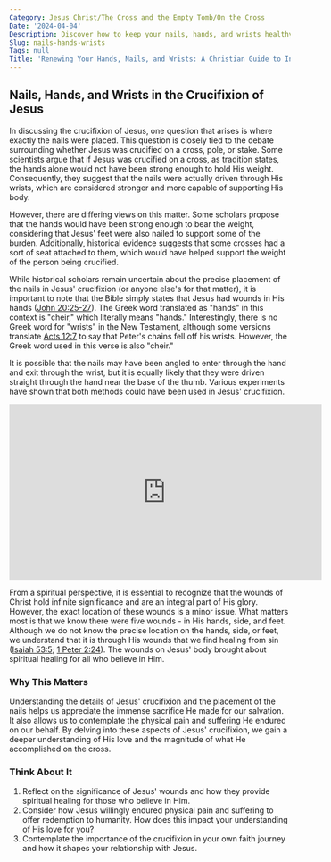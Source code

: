 ```yaml
---
Category: Jesus Christ/The Cross and the Empty Tomb/On the Cross
Date: '2024-04-04'
Description: Discover how to keep your nails, hands, and wrists healthy with expert tips and remedies. Explore care routines and preventive measures.
Slug: nails-hands-wrists
Tags: null
Title: 'Renewing Your Hands, Nails, and Wrists: A Christian Guide to Inner Healing'
---
```


## Nails, Hands, and Wrists in the Crucifixion of Jesus

In discussing the crucifixion of Jesus, one question that arises is where exactly the nails were placed. This question is closely tied to the debate surrounding whether Jesus was crucified on a cross, pole, or stake. Some scientists argue that if Jesus was crucified on a cross, as tradition states, the hands alone would not have been strong enough to hold His weight. Consequently, they suggest that the nails were actually driven through His wrists, which are considered stronger and more capable of supporting His body.

However, there are differing views on this matter. Some scholars propose that the hands would have been strong enough to bear the weight, considering that Jesus' feet were also nailed to support some of the burden. Additionally, historical evidence suggests that some crosses had a sort of seat attached to them, which would have helped support the weight of the person being crucified.

While historical scholars remain uncertain about the precise placement of the nails in Jesus' crucifixion (or anyone else's for that matter), it is important to note that the Bible simply states that Jesus had wounds in His hands ([John 20:25-27](https://www.bibleref.com/John/20/John-20-25.html)). The Greek word translated as "hands" in this context is "cheir," which literally means "hands." Interestingly, there is no Greek word for "wrists" in the New Testament, although some versions translate [Acts 12:7](https://www.bibleref.com/Acts/12/Acts-12-7.html) to say that Peter's chains fell off his wrists. However, the Greek word used in this verse is also "cheir."

It is possible that the nails may have been angled to enter through the hand and exit through the wrist, but it is equally likely that they were driven straight through the hand near the base of the thumb. Various experiments have shown that both methods could have been used in Jesus' crucifixion.


<iframe width="560" height="315" src="https://www.youtube.com/embed/LTHAwL8p9qU" frameborder="0" allow="autoplay; encrypted-media" allowfullscreen></iframe>


From a spiritual perspective, it is essential to recognize that the wounds of Christ hold infinite significance and are an integral part of His glory. However, the exact location of these wounds is a minor issue. What matters most is that we know there were five wounds - in His hands, side, and feet. Although we do not know the precise location on the hands, side, or feet, we understand that it is through His wounds that we find healing from sin ([Isaiah 53:5](https://www.bibleref.com/Isaiah/53/Isaiah-53-5.html); [1 Peter 2:24](https://www.bibleref.com/1-Peter/2/1-Peter-2-24.html)). The wounds on Jesus' body brought about spiritual healing for all who believe in Him.

### Why This Matters

Understanding the details of Jesus' crucifixion and the placement of the nails helps us appreciate the immense sacrifice He made for our salvation. It also allows us to contemplate the physical pain and suffering He endured on our behalf. By delving into these aspects of Jesus' crucifixion, we gain a deeper understanding of His love and the magnitude of what He accomplished on the cross.

### Think About It

1. Reflect on the significance of Jesus' wounds and how they provide spiritual healing for those who believe in Him.
2. Consider how Jesus willingly endured physical pain and suffering to offer redemption to humanity. How does this impact your understanding of His love for you?
3. Contemplate the importance of the crucifixion in your own faith journey and how it shapes your relationship with Jesus.
